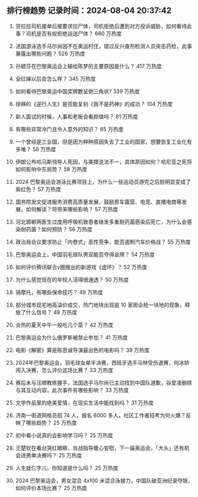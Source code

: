 
## 排行榜趋势 记录时间：2024-08-04 20:37:42
  
  1. 货拉拉司机接单后被要求拉尸体，司机拒绝后遭到对方投诉威胁，如何看待此事？司机是否有权拒绝运送尸体？ 660 万热度
    
  2. 法国游泳选手马尔尚因不在奥运村住，错过反兴奋剂检测人员突击药检，此事暴露出哪些问题？ 526 万热度
    
  3. 孙颖莎在巴黎奥运会上输给陈梦的主要原因是什么？ 417 万热度
    
  4. 全红婵以后会怎么样？ 345 万热度
    
  5. 如何看待巴黎奥运中国奖牌数呈倒三角状? 339 万热度
    
  6. 徐峥的《逆行人生》是否能复刻《我不是药神》的成功？ 104 万热度
    
  7. 新人面试的时候，人事和老板会看颜值吗？ 81 万热度
    
  8. 有哪些非常冷门且令人意外的知识？ 65 万热度
    
  9. 一个曾经是工业国，但是因为种种原因失去了工业的国家，想要恢复工业化有多难？ 58 万热度
    
  10. 伊朗公布哈马斯领导人死因，与美媒说法不一，具体原因如何？哈尼亚之死将如何影响中东局势？ 58 万热度
    
  11. 2024 巴黎奥运会游泳比赛项目上，为什么一些运动员游完之后脸明显变成了紫红色？ 57 万热度
    
  12. 国务院发文促进服务消费高质量发展，鼓励房车露营、电竞、直播电商等发展，如何解读？将带来哪些影响？ 57 万热度
    
  13. 河北邯郸两医生过度用呼吸机致患者继发多重耐药菌感染后死亡，为什么会感染耐药菌？如何预防？ 56 万热度
    
  14. 政治局会议要求防止「内卷式」恶性竞争，能否遏制汽车价格战？ 55 万热度
    
  15. 巴黎奥运会上，中国羽毛球队男双能否夺得金牌？ 54 万热度
    
  16. 如何评价腾讯联合v圈推出的新游戏《虚环》？ 52 万热度
    
  17. 为什么感觉现在的年轻人活得很通透？ 50 万热度
    
  18. 骑摩托，有哪些保命技巧？ 49 万热度
    
  19. 部分城市现宅地高溢价成交，热门地块出现逾 10 家房企抢一块地的现象，释放了什么信号？ 48 万热度
    
  20. 炎热的夏天中午一般吃几个菜？ 42 万热度
    
  21. 巴黎奥运会为什么俄罗斯被禁止参加？ 41 万热度
    
  22. 电影《解密》算是陈思诚导演最出色的电影吗？ 39 万热度
    
  23. 2024年巴黎奥运会，羽毛球女单半决赛，西班牙选手马林受伤退赛，何冰娇闯入决赛，怎么评价这场比赛？ 33 万热度
    
  24. 赛后未与汪顺教练握手，法国选手马尔尚已主动找到中国队道歉，谷爱凌删除与其互动内容，此次事件有哪些影响？ 33 万热度
    
  25. 文学作品里的绝美爱情，在现实生活中能找到吗？ 31 万热度
    
  26. 济南一街道网格员招 74 人，报名 6000 多人，社区工作者招考为何火爆？反映了哪些趋势？ 25 万热度
    
  27. 初中看小说真的会影响学习吗？ 25 万热度
    
  28. 王楚钦在看台哭红眼睛，肖战指导暖心安慰，下一届奥运会，「大头」还有机会进男单决赛吗？ 25 万热度
    
  29. 人生就仨字儿，你知道是什么吗？ 25 万热度
    
  30. 2024 巴黎奥运会，男女混合 4x100 米混合泳接力，中国队破亚洲纪录夺银，如何评价本场比赛？ 25 万热度
    